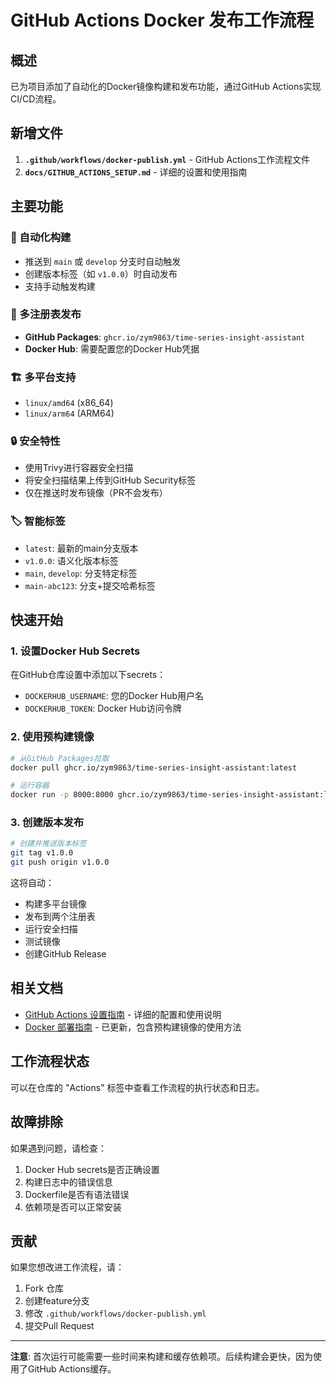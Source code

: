 # GitHub Actions Docker 发布工作流程

## 概述

已为项目添加了自动化的Docker镜像构建和发布功能，通过GitHub Actions实现CI/CD流程。

## 新增文件

1. **`.github/workflows/docker-publish.yml`** - GitHub Actions工作流程文件
2. **`docs/GITHUB_ACTIONS_SETUP.md`** - 详细的设置和使用指南

## 主要功能

### 🔄 自动化构建
- 推送到 `main` 或 `develop` 分支时自动触发
- 创建版本标签（如 `v1.0.0`）时自动发布
- 支持手动触发构建

### 🐳 多注册表发布
- **GitHub Packages**: `ghcr.io/zym9863/time-series-insight-assistant`
- **Docker Hub**: 需要配置您的Docker Hub凭据

### 🏗️ 多平台支持
- `linux/amd64` (x86_64)
- `linux/arm64` (ARM64)

### 🔒 安全特性
- 使用Trivy进行容器安全扫描
- 将安全扫描结果上传到GitHub Security标签
- 仅在推送时发布镜像（PR不会发布）

### 🏷️ 智能标签
- `latest`: 最新的main分支版本
- `v1.0.0`: 语义化版本标签
- `main`, `develop`: 分支特定标签
- `main-abc123`: 分支+提交哈希标签

## 快速开始

### 1. 设置Docker Hub Secrets

在GitHub仓库设置中添加以下secrets：

- `DOCKERHUB_USERNAME`: 您的Docker Hub用户名
- `DOCKERHUB_TOKEN`: Docker Hub访问令牌

### 2. 使用预构建镜像

```bash
# 从GitHub Packages拉取
docker pull ghcr.io/zym9863/time-series-insight-assistant:latest

# 运行容器
docker run -p 8000:8000 ghcr.io/zym9863/time-series-insight-assistant:latest
```

### 3. 创建版本发布

```bash
# 创建并推送版本标签
git tag v1.0.0
git push origin v1.0.0
```

这将自动：
- 构建多平台镜像
- 发布到两个注册表
- 运行安全扫描
- 测试镜像
- 创建GitHub Release

## 相关文档

- [GitHub Actions 设置指南](./docs/GITHUB_ACTIONS_SETUP.md) - 详细的配置和使用说明
- [Docker 部署指南](./docs/DOCKER_DEPLOYMENT.md) - 已更新，包含预构建镜像的使用方法

## 工作流程状态

可以在仓库的 "Actions" 标签中查看工作流程的执行状态和日志。

## 故障排除

如果遇到问题，请检查：

1. Docker Hub secrets是否正确设置
2. 构建日志中的错误信息
3. Dockerfile是否有语法错误
4. 依赖项是否可以正常安装

## 贡献

如果您想改进工作流程，请：

1. Fork 仓库
2. 创建feature分支
3. 修改 `.github/workflows/docker-publish.yml`
4. 提交Pull Request

---

**注意**: 首次运行可能需要一些时间来构建和缓存依赖项。后续构建会更快，因为使用了GitHub Actions缓存。
